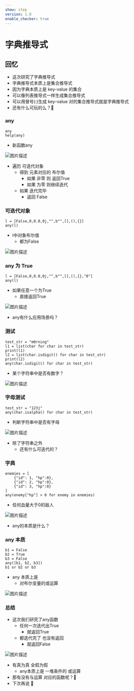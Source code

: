 ```yaml
---
show: step
version: 1.0
enable_checker: true
---
```


# 字典推导式

## 回忆

- 这次研究了字典推导式
- 字典推导式本质上是集合推导式
- 因为字典本质上是 key-value 的集合
- 可以像列表推导式一样生成集合推导式
- 可以用冒号(:)生成 key-value 对的集合推导式就是字典推导式
- 还有什么可玩的么？🤔

### any

```
any
help(any)
```

- 新函数any

![图片描述](https://doc.shiyanlou.com/courses/3584/labs/3010768/uid1190679-20241105-1730788410836) 

- 遍历 可迭代对象
	- 得到 元素对应的 布尔值
		- 如果 非零 则 返回True
		- 如果 为零 则继续迭代
	- 如果 迭代完毕
		- 返回 False

### 可迭代对象

```
l = [False,0,0.0,0j,"",b"",[],(),{}]
any(l)
```

- l中对象布尔值 
	- 都为False

![图片描述](https://doc.shiyanlou.com/courses/3584/labs/3010768/uid1190679-20241105-1730788714902)

### any 为 True

```
l = [False,0,0.0,0j,"",b"",[],(),{},"0"]
any(l)
```

- 如果任意一个为True
	- 直接返回True

![图片描述](https://doc.shiyanlou.com/courses/3584/labs/3010768/uid1190679-20241105-1730789119892) 

- any有什么应用场景吗？

### 测试

```
test_str = "m0rning"
l1 = list(char for char in test_str)
print(l1)
l2 = list(char.isdigit() for char in test_str)
print(l2)
any(char.isdigit() for char in test_str)
```

- 某个字符串中是否有数字？

![图片描述](https://doc.shiyanlou.com/courses/3584/labs/3010768/uid1190679-20241105-1730789436017) 

### 字母测试

```
test_str = "123j"
any(char.isalpha() for char in test_str)
```

- 判断字符串中是否有字母

![图片描述](https://doc.shiyanlou.com/courses/3584/labs/3010768/uid1190679-20241105-1730789645868)

- 除了字符串之外
	- 还有什么可迭代的？

### 字典

```
enemies = [
	{"id": 1, "hp":0},
	{"id": 2, "hp":0},
	{"id": 3, "hp":0}
]
any(enemy["hp"] > 0 for enemy in enemies)
```

- 任何血量大于0的敌人

![图片描述](https://doc.shiyanlou.com/courses/3584/labs/3010768/uid1190679-20241105-1730790048843) 

- any的本质是什么？

### any 本质

```
b1 = False
b2 = True
b3 = False
any([b1, b2, b3])
b1 or b2 or b3
```

- any 本质上是 
	- 对布尔变量的或运算

![图片描述](https://doc.shiyanlou.com/courses/3584/labs/3010768/uid1190679-20241105-1730790167042) 

### 总结

- 这次我们研究了any函数
	- 任何一次迭代出True
		- 就返回True
	- 都迭代完了 也没有返回
		- 就返回False

![图片描述](https://doc.shiyanlou.com/courses/3584/labs/3010768/uid1190679-20241105-1730790313419) 

- 有真为真 全假为假
	- any本质上是 一堆条件的 或运算
- 那有没有与运算 对应的函数呢？🤔
- 下次再说 👋

